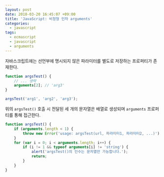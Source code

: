```yaml
---
layout: post
date: 2018-03-20 16:45:07 +09:00
title: 'JavaScript: 비정형 인자 arguments'
categories:
  - javascript
tags:
  - ecmascript
  - javascript
  - arguments
---
```


자바스크립트에는 선언부에 명시되지 않은 파라미터를 별도로 저장하는 프로퍼티가 존재한다.
```js
function argsTest() {
    // ... 생략
    arguments[2]; // 'arg3'
}

argsTest('arg1', 'arg2', 'arg3');
```
위의 `argsTest()` 호출 시 전달된 세 개의 문자열은 배열로 생성되며 `arguments` 프로퍼티를 통해 접근한다.
```js
function argsTest() {
    if (arguments.length < 1) {
        throw new Error('usage: argsTest(url, 파라미터1, 파라미터2, ...)');
    }
    for (var i = 0; i < arguments.length; i++) {
        if (i != 1 && typeof arguments[i] != 'string') {
            alert('argsTest()의 인수는 문자열만 가능합니다.');
            return;
        }
    }
}
```
